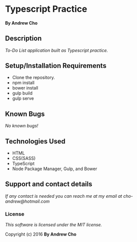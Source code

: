 # Typescript Practice

#### By Andrew Cho

## Description

_To-Do List application built as Typescript practice._


## Setup/Installation Requirements
* Clone the repository.
* npm install
* bower install
* gulp build
* gulp serve

## Known Bugs
_No known bugs!_

## Technologies Used
* HTML
* CSS(SASS)
* TypeScript
* Node Package Manager, Gulp, and Bower

## Support and contact details
_If any contact is needed you can reach me at my email at cho-andrew@hotmail.com_

### License

*This software is licensed under the MIT license.*

Copyright (c) 2016 **By Andrew Cho**
